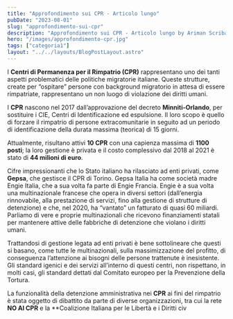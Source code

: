 ```yaml
---
title: "Approfondimento sui CPR - Articolo lungo"
pubDate: "2023-08-01"
slug: "approfondimento-sui-cpr"
description: "Approfondimento sui CPR - Articolo lungo by Ariman Scriba"
hero: "/images/approfondimento-cpr.jpg"
tags: ["categoria1"]
layout: "../../layouts/BlogPostLayout.astro"
---
```


I **Centri di Permanenza per il Rimpatrio (CPR)** rappresentano uno dei tanti aspetti problematici delle politiche migratorie italiane. Queste strutture, create per “ospitare” persone con background migratorio in attesa di essere rimpatriate, rappresentano un non luogo di violazione dei diritti umani.

I **CPR** nascono nel 2017 dall’approvazione del decreto **Minniti-Orlando**, per sostituire i CIE, Centri di Identificazione ed espulsione. Il loro scopo è quello di forzare il rimpatrio di persone extracomunitarie in seguito ad un periodo di identificazione della durata massima (teorica) di 15 giorni.

Attualmente, risultano attivi **10 CPR** con una capienza massima di **1100 posti**; la loro gestione è privata e il costo complessivo dal 2018 al 2021 è stato di **44 milioni di euro**.

Cifre impressionanti che lo Stato italiano ha rilasciato ad enti privati, come **Gepsa**, che gestisce il CPR di Torino. Gepsa Italia ha come società madre Engie Italia, che a sua volta fa parte di Engie Francia. Engie è a sua volta una multinazionale francese che opera in diversi settori (dall’energia rinnovabile, alla prestazione di servizi, fino alla gestione di strutture di detenzione) e che, nel 2020, ha “vantato” un fatturato di quasi 60 miliardi. Parliamo di vere e proprie multinazionali che ricevono finanziamenti statali per mantenere attive delle fabbriche di detenzione che violano i diritti umani.

Trattandosi di gestione legata ad enti privati è bene sottolineare che questi si basano, come tutte le multinazionali, sulla massimizzazione del profitto, di conseguenza l’attenzione ai bisogni delle persone trattenute è inesistente.
Gli standard igenici e dei servizi all’interno di questi centri, non rispettano, in molti casi, gli standard dettati dal Comitato europeo per la Prevenzione della Tortura.

La funzionalità della detenzione amministrativa nei **CPR** ai fini del rimpatrio è stata oggetto di dibattito da parte di diverse organizzazioni, tra cui la rete **NO AI CPR** e la \*\*Coalizione Italiana per le Libertà e i Diritti civ
